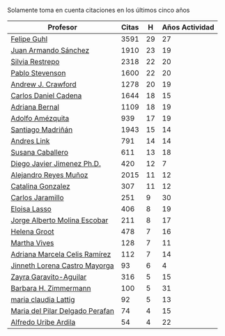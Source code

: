 Solamente toma en cuenta citaciones en los últimos cinco años

Profesor | Citas | H | Años Actividad |
----  | ----- | --- | --- |
[Felipe Guhl](https://scholar.google.com/citations?user=E_DHqIcAAAAJ&hl=en) | 3591 | 29 | 27 | 
[Juan Armando Sánchez](https://scholar.google.com/citations?user=l8nad3oAAAAJ&hl=en)| 1910 | 23 | 19 | 
[Silvia Restrepo](https://scholar.google.com/citations?user=7_dVIeAAAAAJ&hl=en)| 2318| 22| 20|
[Pablo Stevenson](https://scholar.google.com/citations?user=NRb_QsIAAAAJ&hl=en) | 1600 | 22 | 20 | 
[Andrew J. Crawford](https://scholar.google.com/citations?user=XLYvOpMAAAAJ&hl=en)| 1278|20 | 19|
[Carlos Daniel Cadena](https://scholar.google.com/citations?user=HC_mHmUAAAAJ&hl=en) | 1644 | 18| 15|
[Adriana Bernal](https://scholar.google.com/citations?user=vQ9yFZoAAAAJ&hl=en) | 1109| 18| 19|
[Adolfo Amézquita](https://scholar.google.com/citations?user=07uD4yoAAAAJ&hl=en&oi=ao)|939|17| 19|
[Santiago Madriñán](https://scholar.google.com/citations?user=K9Wwx68AAAAJ&hl=en)|1943|15|14|
[Andres Link](https://scholar.google.com/citations?user=BkuODsEAAAAJ&hl=en) | 791| 14|14|
[Susana Caballero](https://scholar.google.com/citations?user=ArkqZi4AAAAJ&hl=en) | 611 | 13 | 18|
[Diego Javier Jimenez Ph.D.](https://scholar.google.com/citations?user=zStJb4wAAAAJ&hl=en) | 420|12|7|
[Alejandro Reyes Muñoz](https://scholar.google.com/citations?user=hbXF8UEAAAAJ&hl=en)| 2015|11| 12|
[Catalina Gonzalez](https://scholar.google.com/citations?user=KvbIIjYAAAAJ&hl=en) | 307|11 | 12|
[Carlos Jaramillo](https://scholar.google.com/citations?user=6wyy5-wAAAAJ&hl=en) | 251 | 9 | 30|
[Eloisa Lasso](https://scholar.google.com/citations?user=V8_nGxAAAAAJ&hl=en) | 406 | 8 | 19 | 
[Jorge Alberto Molina Escobar](https://scholar.google.com/citations?user=nCoNP_MAAAAJ&hl=en&oi=ao)| 211 | 8 | 17 | 
[Helena Groot](https://scholar.google.com/citations?user=FXehv54AAAAJ&hl=en) | 478| 7 |  16 |
[Martha Vives](https://scholar.google.com/citations?user=FmskIBcAAAAJ&hl=en)| 128| 7 | 11|
[Adriana Marcela Celis Ramírez](https://scholar.google.com/citations?user=cSNByG0AAAAJ&hl=en) | 112 | 7 | 14|
[Jinneth Lorena Castro Mayorga](https://scholar.google.com/citations?user=rqY8KlMAAAAJ&hl=en) | 93 | 6 | 4|
[Zayra Garavito-Aguilar](https://scholar.google.com/citations?user=J1xQFB4AAAAJ&hl=en&oi=ao) | 316| 5 | 15|
[Barbara H. Zimmermann](https://scholar.google.com/citations?user=DOeJlG4AAAAJ&hl=en) | 100| 5 | 31|
[maria claudia Lattig](https://scholar.google.com/citations?user=GXeR6rIAAAAJ&hl=en)| 92| 5| 13|
[Maria del Pilar Delgado Perafan](https://scholar.google.com/citations?user=UO8_KrMAAAAJ&hl=en)| 74|4|15|
[Alfredo Uribe Ardila](https://scholar.google.com/citations?user=cKKsleUAAAAJ&hl=en) | 54 | 4 | 22|

